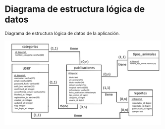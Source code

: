 Diagrama de estructura lógica de datos
========================================

 Diagrama de estructura lógica de datos de la aplicación.

![Datos](img/datos.png)

